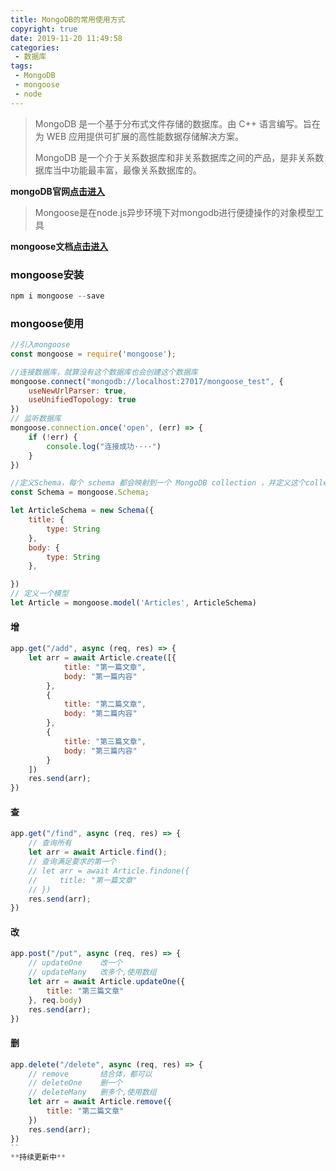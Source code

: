 ```yaml
---
title: MongoDB的常用使用方式
copyright: true
date: 2019-11-20 11:49:58
categories:
 - 数据库
tags:
 - MongoDB
 - mongoose
 - node
---
```

>MongoDB 是一个基于分布式文件存储的数据库。由 C++ 语言编写。旨在为 WEB 应用提供可扩展的高性能数据存储解决方案。
>
>MongoDB 是一个介于关系数据库和非关系数据库之间的产品，是非关系数据库当中功能最丰富，最像关系数据库的。

**mongoDB官网[点击进入](https://www.mongodb.com/)**

>Mongoose是在node.js异步环境下对mongodb进行便捷操作的对象模型工具

**mongoose文档[点击进入](http://www.mongoosejs.net/)**

### mongoose安装

```javascript
npm i mongoose --save
```

### mongoose使用

```javascript
//引入mongoose
const mongoose = require('mongoose');

//连接数据库，就算没有这个数据库也会创建这个数据库
mongoose.connect("mongodb://localhost:27017/mongoose_test", {
    useNewUrlParser: true,
    useUnifiedTopology: true
})
// 监听数据库
mongoose.connection.once('open', (err) => {
    if (!err) {
        console.log("连接成功····")
    }
})

//定义Schema，每个 schema 都会映射到一个 MongoDB collection ，并定义这个collection里的文档的构成。
const Schema = mongoose.Schema;

let ArticleSchema = new Schema({
    title: {
        type: String
    },
    body: {
        type: String
    },

})
// 定义一个模型
let Article = mongoose.model('Articles', ArticleSchema)

```

#### 增

```javascript
app.get("/add", async (req, res) => {
    let arr = await Article.create([{
            title: "第一篇文章",
            body: "第一篇内容"
        },
        {
            title: "第二篇文章",
            body: "第二篇内容"
        },
        {
            title: "第三篇文章",
            body: "第三篇内容"
        }
    ])
    res.send(arr);
})
```

#### 查

```javascript
app.get("/find", async (req, res) => {
    // 查询所有
    let arr = await Article.find();
    // 查询满足要求的第一个
    // let arr = await Article.findone({
    //     title: "第一篇文章"
    // })
    res.send(arr);
})
```

#### 改

```javascript
app.post("/put", async (req, res) => {
    // updateOne    改一个
    // updateMany   改多个,使用数组  
    let arr = await Article.updateOne({
        title: "第三篇文章"
    }, req.body)
    res.send(arr);
})
```

#### 删

```javascript
app.delete("/delete", async (req, res) => {
    // remove       结合体，都可以
    // deleteOne    删一个
    // deleteMany   删多个,使用数组
    let arr = await Article.remove({
        title: "第二篇文章"
    })
    res.send(arr);
})
``
**持续更新中**

